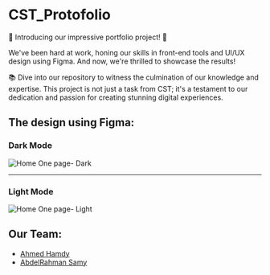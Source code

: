 # CST_Protofolio
🌟 Introducing our impressive portfolio project! 🎉

We've been hard at work, honing our skills in front-end tools and UI/UX design using Figma. And now, we're thrilled to showcase the results!

📚 Dive into our repository to witness the culmination of our knowledge and expertise. This project is not just a task from CST; it's a testament to our dedication and passion for creating stunning digital experiences.

## The design using Figma: 

### Dark Mode
![Home One page- Dark](https://github.com/AhmedHamdiy/CST_Protofolio/assets/111378492/8a9dc2ff-9519-43a2-bf21-58064b5c3785)

<hr>

### Light Mode

![Home One page- Light](https://github.com/AhmedHamdiy/CST_Protofolio/assets/111378492/11ab5e70-ca82-48e2-a0c8-244306f549b1)


## Our Team:
- [Ahmed Hamdy](https://github.com/AhmedHamdiy)
- [AbdelRahman Samy](https://github.com/AbdelruhmanSamy)
